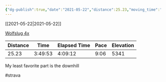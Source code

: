 ```yaml
---
{"dg-publish":true,"date":"2021-05-22","distance":25.23,"moving_time":"3:49:53","elapsed_time":"4:09:12","pace":"9:06","total_elevation_gain":5341,"url":"https://www.strava.com/activities/5341480609","permalink":"/01-personal/strava/2021-05-22-wolfslug-4x/","dgPassFrontmatter":true}
---
```



[[2021-05-22\|2021-05-22]]

[Wolfslug 4x](https://www.strava.com/activities/5341480609)

| Distance | Time    | Elapsed Time | Pace | Elevation |
| -------- | ------- | ------------ | ---- | --------- |
| 25.23    | 3:49:53 | 4:09:12      | 9:06 | 5341      |


My least favorite part is the downhill

#strava

